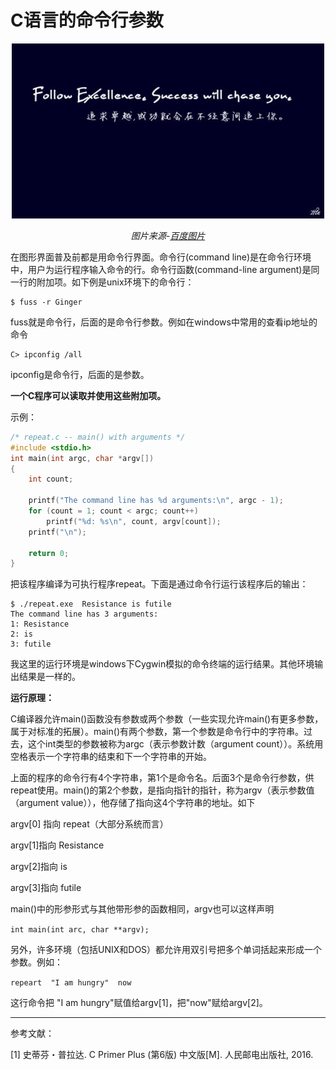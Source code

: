 # C语言的命令行参数

<center>

<img src="image\追求卓越成功就会.jpg" width="500">

*图片来源-[百度图片](https://image.baidu.com/search/detail?ct=503316480&z=0&ipn=d&word=%E8%BF%BD%E6%B1%82%E5%8D%93%E8%B6%8A%20%E6%88%90%E5%8A%9F%E5%B0%B1%E4%BC%9A%E5%9C%A8%E4%B8%8D%E7%BB%8F%E6%84%8F%E9%97%B4%E8%BF%BD%E4%B8%8A%E4%BD%A0&step_word=&hs=0&pn=0&spn=0&di=199091543970&pi=0&rn=1&tn=baiduimagedetail&is=0%2C0&istype=0&ie=utf-8&oe=utf-8&in=&cl=2&lm=-1&st=undefined&cs=4264245545%2C2304686236&os=1151173486%2C1319766404&simid=0%2C0&adpicid=0&lpn=0&ln=1980&fr=&fmq=1497630242793_R&fm=&ic=undefined&s=undefined&se=&sme=&tab=0&width=undefined&height=undefined&face=undefined&ist=&jit=&cg=&bdtype=0&oriquery=&objurl=http%3A%2F%2Fimg4q.duitang.com%2Fuploads%2Fitem%2F201306%2F05%2F20130605224934_N2W2P.thumb.700_0.jpeg&fromurl=ippr_z2C%24qAzdH3FAzdH3F4_z%26e3B17tpwg2_z%26e3Bv54AzdH3Frj5rsjAzdH3F4ks52AzdH3F888l0mmnbAzdH3F1jpwtsAzdH3F%3Fr6j%3D888l0mmnb&gsm=0&rpstart=0&rpnum=0)*

</center>

在图形界面普及前都是用命令行界面。命令行(command line)是在命令行环境中，用户为运行程序输入命令的行。命令行函数(command-line argument)是同一行的附加项。如下例是unix环境下的命令行：

```shell
$ fuss -r Ginger
```

fuss就是命令行，后面的是命令行参数。例如在windows中常用的查看ip地址的命令

```shell
C> ipconfig /all
```

ipconfig是命令行，后面的是参数。

**一个C程序可以读取并使用这些附加项。**

示例：

```c
/* repeat.c -- main() with arguments */
#include <stdio.h>
int main(int argc, char *argv[])
{
    int count;
    
    printf("The command line has %d arguments:\n", argc - 1);
    for (count = 1; count < argc; count++)
        printf("%d: %s\n", count, argv[count]);
    printf("\n");
    
    return 0;
}
```

把该程序编译为可执行程序repeat。下面是通过命令行运行该程序后的输出：

```shell
$ ./repeat.exe  Resistance is futile
The command line has 3 arguments:
1: Resistance
2: is
3: futile
```

我这里的运行环境是windows下Cygwin模拟的命令终端的运行结果。其他环境输出结果是一样的。

**运行原理：**

C编译器允许main()函数没有参数或两个参数（一些实现允许main()有更多参数，属于对标准的拓展）。main()有两个参数，第一个参数是命令行中的字符串。过去，这个int类型的参数被称为argc（表示参数计数（argument count））。系统用空格表示一个字符串的结束和下一个字符串的开始。

上面的程序的命令行有4个字符串，第1个是命令名。后面3个是命令行参数，供repeat使用。main()的第2个参数，是指向指针的指针，称为argv（表示参数值（argument value）），他存储了指向这4个字符串的地址。如下

argv[0] 指向 repeat（大部分系统而言）

argv[1]指向 Resistance

argv[2]指向 is

argv[3]指向 futile

main()中的形参形式与其他带形参的函数相同，argv也可以这样声明

`int main(int arc, char **argv);`

另外，许多环境（包括UNIX和DOS）都允许用双引号把多个单词括起来形成一个参数。例如：

`repeart  "I am hungry"  now`

这行命令把 "I am hungry"赋值给argv[1]，把"now"赋给argv[2]。



----

参考文献：

[1] 史蒂芬・普拉达. C Primer Plus (第6版) 中文版[M]. 人民邮电出版社, 2016.

